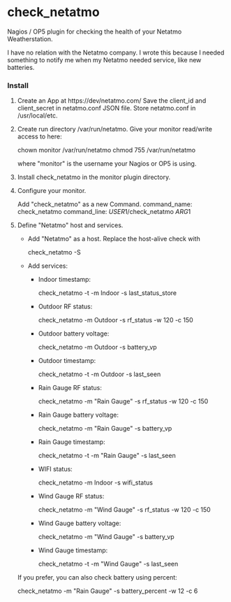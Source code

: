 check_netatmo
=============

Nagios / OP5 plugin for checking the health of your Netatmo Weatherstation.

I have no relation with the Netatmo company. I wrote this because I needed
something to notify me when my Netatmo needed service, like new batteries.

### Install ###

1. Create an App at https://dev/netatmo.com/
   Save the client_id and client_secret in netatmo.conf JSON file.
   Store netatmo.conf in /usr/local/etc.

2. Create run directory /var/run/netatmo.
   Give your monitor read/write access to here:

      chown monitor /var/run/netatmo
      chmod 755 /var/run/netatmo

   where "monitor" is the username your Nagios or OP5 is using.

3. Install check_netatmo in the monitor plugin directory.

4. Configure your monitor.

   Add "check_netatmo" as a new Command.
   command_name: check_netatmo
   command_line: $USER1$/check_netatmo $ARG1$

5. Define "Netatmo" host and services.

   - Add "Netatmo" as a host. Replace the host-alive check with

      check_netatmo -S

   - Add services:

     - Indoor timestamp:

        check_netatmo -t -m Indoor -s last_status_store

     - Outdoor RF status:

        check_netatmo -m Outdoor -s rf_status -w 120 -c 150

     - Outdoor battery voltage:

        check_netatmo -m Outdoor -s battery_vp

     - Outdoor timestamp:

        check_netatmo -t -m Outdoor -s last_seen

     - Rain Gauge RF status:

        check_netatmo -m "Rain Gauge" -s rf_status -w 120 -c 150

     - Rain Gauge battery voltage:

        check_netatmo -m "Rain Gauge" -s battery_vp

     - Rain Gauge timestamp:

        check_netatmo -t -m "Rain Gauge" -s last_seen

     - WIFI status:

        check_netatmo -m Indoor -s wifi_status

     - Wind Gauge RF status:

        check_netatmo -m "Wind Gauge" -s rf_status -w 120 -c 150

     - Wind Gauge battery voltage:

        check_netatmo -m "Wind Gauge" -s battery_vp

     - Wind Gauge timestamp:

        check_netatmo -t -m "Wind Gauge" -s last_seen

   If you prefer, you can also check battery using percent:

      check_netatmo -m "Rain Gauge" -s battery_percent -w 12 -c 6
